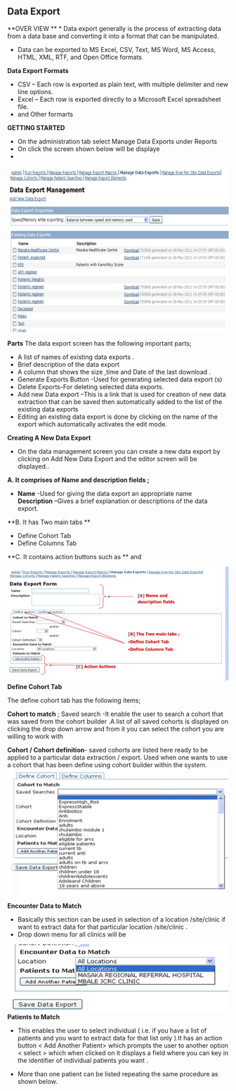 ## Data Export 
**OVER VIEW **
* 
Data export generally is the process of  extracting data from a data base and converting it into a format that can be manipulated.
* Data can be exported to MS Excel, CSV, Text, MS Word, MS Access, HTML, XML, RTF, and Open Office formats 

**Data Export Formats**

* CSV – Each row is exported as plain text, with multiple delimiter and new line options. 
* Excel – Each row is exported directly to a Microsoft Excel spreadsheet file. 
* and Other formarts 

**GETTING STARTED**
* On the administration tab  select  Manage Data Exports  under Reports
* On click the screen shown below  will be displaye
*
![](ch18.png)


**Parts**
The  data export screen has the following  important parts;
* A list of names of existing data exports .
* Brief description of the data export 
* A column  that shows the size ,time and Date  of the last download  .
* Generate Exports Button -Used for generating selected  data export (s)
* Delete Exports-For deleting selected data exports.
* Add new Data export –This  is a link that is used for creation of new data extraction  that can be saved then automatically  added to the list of the existing data exports
* Editing an existing data export is done by clicking on the name of the export which automatically  activates the edit mode.

**Creating A New Data Export**

* On the data management screen you can create a new data export by clicking  on Add New Data Export  and the  editor screen will be displayed..

**A. It comprises of Name and description fields ;**
* **Name**  -Used for giving the data export an appropriate name  
**Description** –Gives a brief explanation or descriptions of the data export.

**B. It has Two main tabs **
* Define Cohort Tab
* Define Columns Tab

**C. It contains action buttons such as **
<Add Another patient> and <Save Data Export>

![](ch19.png)
**Define Cohort Tab**

The define cohort tab has the following items;

**Cohort to match** ;
Saved search -It enable the user to search a cohort that was saved from the cohort builder  .A list of all saved cohorts is displayed on clicking the drop down arrow  and  from it you can select the cohort you are willing to work with

**Cohort / Cohort definition**- saved cohorts are listed here ready to be applied to a particular data extraction / export. Used when one wants  to use a cohort that has been define using cohort builder within the system.
![](ch20.png)
**Encounter Data to Match**
* Basically this section can be used in selection  of a location /site/clinic  if want to extract data for that particular  location /site/clinic  . 
* Drop down menu for all clinics will be 

![](ch21.png)
**Patients to Match**
* This enables the user to select individual ( i.e. if you have a list of patients and you want to extract data for that list only ).It has an action button < Add Another Patient> which  prompts the user to another option < select > which when clicked on it displays a field where you can key in the identifier of individual patients you want .

* More than one patient can be listed repeating the same procedure as shown below.

